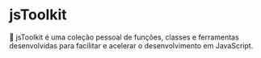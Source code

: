 # jsToolkit
🚀 jsToolkit é uma coleção pessoal de funções, classes e ferramentas desenvolvidas para facilitar e acelerar o desenvolvimento em JavaScript.
